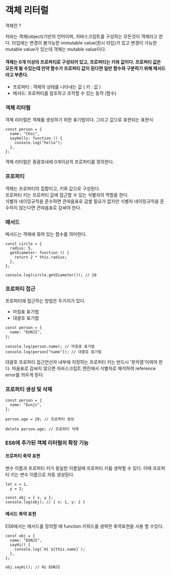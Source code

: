 # 객체 리터럴

객체란 ?

자바는 객체(object)기반의 언어이며, 자바스크립트를 구성하는 모든것이 객체라고 한다.
타입에는 변경이 불가능한 immutable value(원시 타입)가 있고 변경이 가능한 mutable value가 있는데 객체는 mutable value이다.

#### 객체는 0개 이상의 프로퍼티로 구성되어 있고, 프로퍼티는 키와 값이다. 프로퍼티 값은 모든게 될 수있는데 만약 함수가 프로퍼티 값이 된다면 일반 함수와 구분하기 위해 메서드라고 부른다.

- 프로퍼티 : 객체의 상태를 나타내는 값 ( 키 : 값 )
- 메서드: 프로퍼티를 참조하고 조작할 수 있는 동작 (함수)

### 객체 리터럴

객체 리터럴은 객체를 생성하기 위한 표기법이다. 그리고 값으로 표현되는 표현식

```tsx
const person = {
  name: "Choi",
  sayHello: function () {
    console.log("hello");
  },
};
```

객체 리터럴은 중괄호내에 0개이상의 프로퍼티를 정의한다.

### 프로퍼티

객체는 프로퍼티의 집합이고, 키와 값으로 구성된다. <br/>
프로퍼티 키는 프로퍼티 값에 접근할 수 있는 식별자의 역할을 한다.<br/>
식별자 네이밍규칙을 준수하면 큰따옴표로 감쌀 필요가 없지만 식별자 네이밍규칙을 준수하지 않는다면 큰따옴표로 감싸야 한다.

### 메서드

메서드는 객체에 묶여 있는 함수를 의미한다.

```tsx
const circle = {
  radius: 5,
  getDiameter: function () {
    return 2 * this.radius;
  },
};

console.log(circle.getDiameter()); // 10
```

### 프로퍼티 접근

프로퍼티에 접근하는 방법은 두가지가 있다.

- 마침표 표기법
- 대괄호 표기법

```tsx
const person = {
  name: "EUNJI",
};

console.log(person.name); // 마침표 표기법
console.log(person["name"]); // 대괄호 표기법
```

대괄호 프로퍼티 접근연산자 내부에 지정하는 프로퍼티 키는 반드시 '문자열'이여야 한다. 따옴표로 감싸지 않으면 자바스크립트 엔진에서 식별자로 해석하여 reference error를 띄우게 된다.

### 프로퍼티 생성 및 삭제

```tsx
const person = {
  name: "Eunji",
};

person.age = 20; // 프로퍼티 생성

delete person.age; // 프로퍼티 삭제
```

### ES6에 추가된 객체 리터럴의 확장 기능

#### 프로퍼티 축약 표현

변수 이름과 프로퍼티 키가 동일한 이름일때 프로퍼티 키를 생략할 수 있다. 이때 프로퍼티 키는 변수 이름으로 자동 생성된다.

```tsx
let x = 1,
  y = 2;

const obj = { x, y };
console.log(obj); // { x: 1, y: 2 }
```

#### 메서드 축약 표현

ES6에서는 메서드를 정의할 때 function 키워드를 생략한 축약표현을 사용 할 수있다.

```tsx
const obj = {
  name: "EUNJI",
  sayHi() {
    console.log(`Hi ${this.name}`);
  },
};

obj.sayHi(); // Hi EUNJI
```
